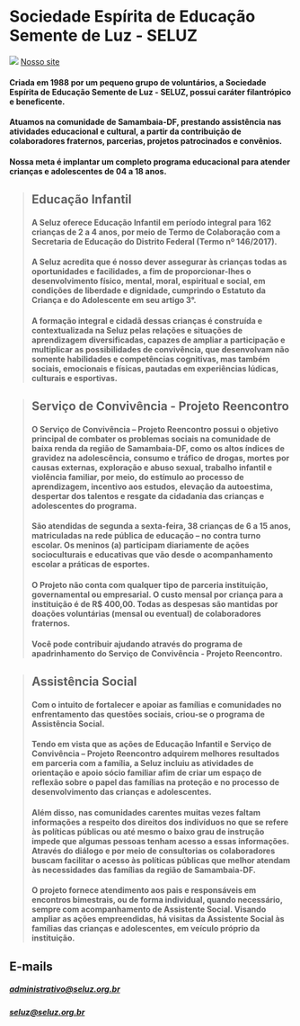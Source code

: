 
# Sociedade Espírita de Educação Semente de Luz - SELUZ

![](../master/icone-seluz.png)
[Nosso site](http://www.seluz.org.br)


#### Criada em 1988 por um pequeno grupo de voluntários, a Sociedade Espírita de Educação Semente de Luz - SELUZ, possui caráter filantrópico e beneficente.

#### Atuamos na comunidade de Samambaia-DF, prestando assistência nas atividades educacional e cultural, a partir da contribuição de colaboradores fraternos, parcerias, projetos patrocinados e convênios.

#### Nossa meta é implantar um completo programa educacional para atender crianças e adolescentes de 04 a 18 anos.

> ## Educação Infantil
> #### A Seluz oferece Educação Infantil em período integral para 162 crianças de 2 a 4 anos, por meio de Termo de Colaboração com a Secretaria de Educação do Distrito Federal (Termo nº 146/2017).
>
> #### A Seluz acredita que é nosso dever assegurar às crianças todas as oportunidades e facilidades, a fim de proporcionar-lhes o desenvolvimento físico, mental, moral, espiritual e social, em condições de liberdade e dignidade, cumprindo o Estatuto da Criança e do Adolescente em seu artigo 3°.
>
> #### A formação integral e cidadã dessas crianças é construída e contextualizada na Seluz pelas relações e situações de aprendizagem diversificadas, capazes de ampliar a participação e multiplicar as possibilidades de convivência, que desenvolvam não somente habilidades e competências cognitivas, mas também sociais, emocionais e físicas, pautadas em experiências lúdicas, culturais e esportivas.

> ## Serviço de Convivência - Projeto Reencontro
> #### O Serviço de Convivência – Projeto Reencontro possui o objetivo principal de combater os problemas sociais na comunidade de baixa renda da região de Samambaia-DF, como os altos índices de gravidez na adolescência, consumo e tráfico de drogas, mortes por causas externas, exploração e abuso sexual, trabalho infantil e violência familiar, por meio, do estímulo ao processo de aprendizagem, incentivo aos estudos, elevação da autoestima, despertar dos talentos e resgate da cidadania das crianças e adolescentes do programa.
>
> #### São atendidas de segunda a sexta-feira, 38 crianças de 6 a 15 anos, matriculadas na rede pública de educação – no contra turno escolar. Os meninos (a) participam diariamente de ações socioculturais e educativas que vão desde o acompanhamento escolar a práticas de esportes.
>
> #### O Projeto não conta com qualquer tipo de parceria instituição, governamental ou empresarial. O custo mensal por criança para a instituição é de R$ 400,00. Todas as despesas são mantidas por doações voluntárias (mensal ou eventual) de colaboradores fraternos.
>
> #### Você pode contribuir ajudando através do programa de apadrinhamento do Serviço de Convivência - Projeto Reencontro.

> ## Assistência Social
>
> #### Com o intuito de fortalecer e apoiar as famílias e comunidades no enfrentamento das questões sociais, criou-se o programa de Assistência Social.
>
> #### Tendo em vista que as ações de Educação Infantil e Serviço de Convivência – Projeto Reencontro adquirem melhores resultados em parceria com a família, a Seluz incluiu as atividades de orientação e apoio sócio familiar afim de criar um espaço de reflexão sobre o papel das famílias na proteção e no processo de desenvolvimento das crianças e adolescentes.
>
> #### Além disso, nas comunidades carentes muitas vezes faltam informações a respeito dos direitos dos indivíduos no que se refere às políticas públicas ou até mesmo o baixo grau de instrução impede que algumas pessoas tenham acesso a essas informações. Através do diálogo e por meio de consultorias os colaboradores buscam facilitar o acesso às políticas públicas que melhor atendam às necessidades das famílias da região de Samambaia-DF.
>
> #### O projeto fornece atendimento aos pais e responsáveis em encontros bimestrais, ou de forma individual, quando necessário, sempre com acompanhamento de Assistente Social. Visando ampliar as ações empreendidas, há visitas da Assistente Social às famílias das crianças e adolescentes, em veículo próprio da instituição.

## E-mails
##### administrativo@seluz.org.br
##### seluz@seluz.org.br
